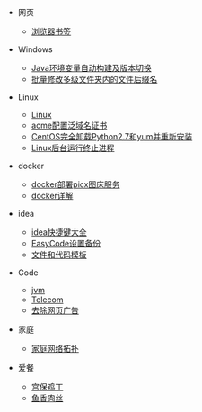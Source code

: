 * 网页
  * [浏览器书签](Markdown/浏览器书签)

* Windows
  * [Java环境变量自动构建及版本切换](Markdown/Windows/Java环境变量自动构建及版本切换)
  * [批量修改多级文件夹内的文件后缀名](Markdown/Windows/批量修改多级文件夹内的文件后缀名)

* Linux
  * [Linux](Markdown/Linux/Linux)
  * [acme配置泛域名证书](Markdown/Linux/acme配置泛域名证书)
  * [CentOS完全卸载Python2.7和yum并重新安装](Markdown/Linux/CentOS完全卸载Python2.7和yum并重新安装)
  * [Linux后台运行终止进程](Markdown/Linux/Linux后台运行终止进程)

* docker
  * [docker部署picx图床服务](Markdown/Linux/docker/docker部署picx图床服务)
  * [docker详解](Markdown/Linux/docker/docker详解)

* idea
  * [idea快捷键大全](Markdown/Code/idea/idea快捷键大全)
  * [EasyCode设置备份](Markdown/Code/idea/EasyCode设置备份)
  * [文件和代码模板](Markdown/Code/idea/文件和代码模板)

* Code
  * [jvm](Markdown/Code/java/jvm/jvm)
  * [Telecom](Markdown/Code/js/telecom)
  * [去除网页广告](Markdown/Code/js/killAds)

* 家庭
  * [家庭网络拓扑](Markdown/Home/家庭网络拓扑)

* 爱餐
  * [宫保鸡丁](Markdown/Love/menu/宫保鸡丁)
  * [鱼香肉丝](Markdown/Love/menu/鱼香肉丝)
  